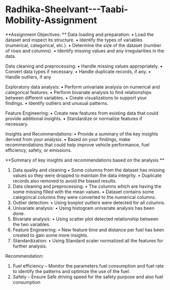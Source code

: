 # Radhika-Sheelvant---Taabi-Mobility-Assignment
**Assignment Objectives:
**
Data loading and preparation:
▪ Load the dataset and inspect its structure.
▪ Identify the types of variables (numerical, categorical, etc.).
▪ Determine the size of the dataset (number of rows and columns).
▪ Identify missing values and any irregularities in the data.

Data cleaning and preprocessing:
▪ Handle missing values appropriately.
▪ Convert data types if necessary.
▪ Handle duplicate records, if any.
▪ Handle outliers, if any

Exploratory data analysis:
▪ Perform univariate analysis on numerical and categorical features.
▪ Perform bivariate analysis to find relationships between different variables.
▪ Create visualizations to support your findings.
▪ Identify outliers and unusual patterns.

Feature Engineering:
▪ Create new features from existing data that could provide additional insights.
▪ Standardize or normalize features if necessary.

Insights and Recommendations:
▪ Provide a summary of the key insights derived from your analysis.
▪ Based on your findings, make recommendations that could help improve vehicle performance, fuel efficiency, safety, or emissions.

**Summary of key insights and recommendations based on the analysis
**
1.	Data quality and cleaning
•	Some columns from the dataset has missing values  so they were dropped to maintain the data integrity.
•	Duplicate records also removed to avoid the biased results.
2.	Data cleaning and preprocessing:
•	The columns which are having the some missing filled with the mean values.
•	Dataset contains some categorical columns they were converted to the numerical columns.
3.	Outlier detection:
•	Using boxplot outliers were detected for all columns.
4.	Univariate analysis:
•	Using histogram univariate analysis has been done.
5.	Bivariate analysis:
•	Using scatter plot detected relationship between the two variables.
6.	Feature Engineering:
•	New feature time and distance per fuel has been created to gain some more insights.
7.	Standardization:
•	Using Standard scaler normalized all the features for further analysis.

Recommendation:
1.	Fuel efficiency – Monitor the parameters fuel consumption and fuel rate to identify the patterns and optimize the use of the fuel.
2.	Safety – Ensure Safe driving speed for the safety purpose and also fuel consumption
